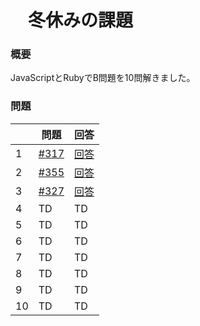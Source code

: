 # 　冬休みの課題

### 概要
JavaScriptとRubyでB問題を10問解きました。

### 問題

|  | 問題 | 回答 |
| ---- | ---- | ---- |
| 1 |[#317](https://atcoder.jp/contests/abc317/tasks/abc317_b) | [回答](https://atcoder.jp/contests/abc317/submissions/61411754) |
| 2 |[#355](https://atcoder.jp/contests/abc355/tasks/abc355_b) | [回答](https://atcoder.jp/contests/abc355/submissions/61412941) |
| 3 | [#327](https://atcoder.jp/contests/abc327/tasks/abc327_b) | [回答](https://atcoder.jp/contests/abc327/submissions/61413260) |
| 4 | TD | TD |
| 5 | TD | TD |
| 6 | TD | TD |
| 7 | TD | TD |
| 8 | TD | TD |
| 9 | TD | TD |
| 10 | TD | TD |
